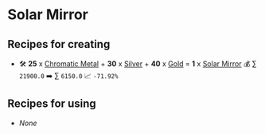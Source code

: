 # Solar Mirror

## Recipes for creating

* 🛠️ **25** x [Chromatic Metal](<Chromatic Metal.md>) + **30** x [Silver](<Silver.md>) + **40** x [Gold](<Gold.md>) = **1** x [Solar Mirror](<Solar Mirror.md>) 💰 ∑ `21900.0` ➡️ ∑ `6150.0` 📈 `-71.92%`


## Recipes for using

* _None_
